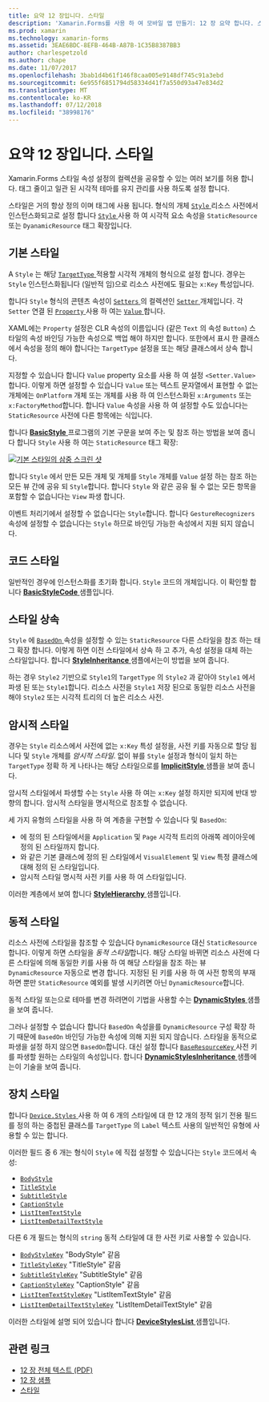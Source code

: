 ```yaml
---
title: 요약 12 장입니다. 스타일
description: 'Xamarin.Forms를 사용 하 여 모바일 앱 만들기: 12 장 요약 합니다. 스타일'
ms.prod: xamarin
ms.technology: xamarin-forms
ms.assetid: 3EAE6BDC-8EFB-464B-A87B-1C35B8387BB3
author: charlespetzold
ms.author: chape
ms.date: 11/07/2017
ms.openlocfilehash: 3bab1d4b61f146f8caa005e9148df745c91a3ebd
ms.sourcegitcommit: 6e955f6851794d58334d41f7a550d93a47e834d2
ms.translationtype: MT
ms.contentlocale: ko-KR
ms.lasthandoff: 07/12/2018
ms.locfileid: "38998176"
---
```

# <a name="summary-of-chapter-12-styles"></a>요약 12 장입니다. 스타일

Xamarin.Forms 스타일 속성 설정의 컬렉션을 공유할 수 있는 여러 보기를 허용 합니다. 태그 줄이고 일관 된 시각적 테마를 유지 관리를 사용 하도록 설정 합니다.

스타일은 거의 항상 정의 이며 태그에 사용 됩니다. 형식의 개체 [ `Style` ](xref:Xamarin.Forms.Style) 리소스 사전에서 인스턴스화되고로 설정 합니다 [ `Style` ](xref:Xamarin.Forms.VisualElement.Style) 사용 하 여 시각적 요소 속성을 `StaticResource` 또는 `DyanamicResource` 태그 확장입니다.

## <a name="the-basic-style"></a>기본 스타일

A `Style` 는 해당 [ `TargetType` ](xref:Xamarin.Forms.Style.TargetType) 적용할 시각적 개체의 형식으로 설정 합니다. 경우는 `Style` 인스턴스화됩니다 (일반적 임)으로 리소스 사전에도 필요는 `x:Key` 특성입니다.

합니다 `Style` 형식의 콘텐츠 속성이 [ `Setters` ](xref:Xamarin.Forms.Style.Setters)의 컬렉션인 [ `Setter` ](xref:Xamarin.Forms.Setter) 개체입니다. 각 `Setter` 연결 된 [ `Property` ](xref:Xamarin.Forms.Setter.Property) 사용 하 여는 [ `Value` ](xref:Xamarin.Forms.Setter.Value)합니다.

XAML에는 `Property` 설정은 CLR 속성의 이름입니다 (같은 `Text` 의 속성 `Button`) 스타일의 속성 바인딩 가능한 속성으로 백업 해야 하지만 합니다. 또한에서 표시 한 클래스에서 속성을 정의 해야 합니다는 `TargetType` 설정을 또는 해당 클래스에서 상속 합니다.

지정할 수 있습니다 합니다 `Value` property 요소를 사용 하 여 설정 `<Setter.Value>`합니다. 이렇게 하면 설정할 수 있습니다 `Value` 또는 텍스트 문자열에서 표현할 수 없는 개체에는 `OnPlatform` 개체 또는 개체를 사용 하 여 인스턴스화된 `x:Arguments` 또는 `x:FactoryMethod`합니다. 합니다 `Value` 속성을 사용 하 여 설정할 수도 있습니다는 `StaticResource` 사전에 다른 항목에는 식입니다.

합니다 [ **BasicStyle** ](https://github.com/xamarin/xamarin-forms-book-samples/tree/master/Chapter12/BasicStyle) 프로그램의 기본 구문을 보여 주는 및 참조 하는 방법을 보여 줍니다 합니다 `Style` 사용 하 여는 `StaticResource` 태그 확장:

[![기본 스타일의 삼중 스크린 샷](images/ch12fg01-small.png "기본 스타일")](images/ch12fg01-large.png#lightbox "기본 스타일")

합니다 `Style` 에서 만든 모든 개체 및 개체를 `Style` 개체를 `Value` 설정 하는 참조 하는 모든 뷰 간에 공유 되 `Style`합니다. 합니다 `Style` 와 같은 공유 될 수 없는 모든 항목을 포함할 수 없습니다는 `View` 파생 합니다.

이벤트 처리기에서 설정할 수 없습니다는 `Style`합니다. 합니다 `GestureRecognizers` 속성에 설정할 수 없습니다는 `Style` 하므로 바인딩 가능한 속성에서 지원 되지 않습니다.

## <a name="styles-in-code"></a>코드 스타일

일반적인 경우에 인스턴스화를 초기화 합니다. `Style` 코드의 개체입니다. 이 확인할 합니다 [ **BasicStyleCode** ](https://github.com/xamarin/xamarin-forms-book-samples/tree/master/Chapter12/BasicStyleCode) 샘플입니다.

## <a name="style-inheritance"></a>스타일 상속

`Style` 에 [ `BasedOn` ](xref:Xamarin.Forms.Style.BasedOn) 속성을 설정할 수 있는 `StaticResource` 다른 스타일을 참조 하는 태그 확장 합니다. 이렇게 하면 이전 스타일에서 상속 하 고 추가, 속성 설정을 대체 하는 스타일입니다. 합니다 [ **StyleInheritance** ](https://github.com/xamarin/xamarin-forms-book-samples/tree/master/Chapter12/StyleInheritance) 샘플에서는이 방법을 보여 줍니다.

하는 경우 `Style2` 기반으로 `Style1`의 `TargetType` 의 `Style2` 과 같아야 `Style1` 에서 파생 된 또는 `Style1`합니다. 리소스 사전을 `Style1` 저장 된으로 동일한 리소스 사전을 해야 `Style2` 또는 시각적 트리의 더 높은 리소스 사전.

## <a name="implicit-styles"></a>암시적 스타일

경우는 `Style` 리소스에서 사전에 없는 `x:Key` 특성 설정을, 사전 키를 자동으로 할당 됩니다 및 `Style` 개체를 *암시적 스타일*. 없이 뷰를 `Style` 설정과 형식이 일치 하는 `TargetType` 정확 하 게 나타나는 해당 스타일으로를 [ **ImplicitStyle** ](https://github.com/xamarin/xamarin-forms-book-samples/tree/master/Chapter12/ImplicitStyle) 샘플을 보여 줍니다.

암시적 스타일에서 파생할 수는 `Style` 사용 하 여는 `x:Key` 설정 하지만 되지에 반대 방향의 합니다. 암시적 스타일을 명시적으로 참조할 수 없습니다.

세 가지 유형의 스타일을 사용 하 여 계층을 구현할 수 있습니다 및 `BasedOn`:

- 에 정의 된 스타일에서을 `Application` 및 `Page` 시각적 트리의 아래쪽 레이아웃에 정의 된 스타일까지 합니다.
- 와 같은 기본 클래스에 정의 된 스타일에서 `VisualElement` 및 `View` 특정 클래스에 대해 정의 된 스타일입니다.
- 암시적 스타일 명시적 사전 키를 사용 하 여 스타일입니다.

이러한 계층에서 보여 합니다 [ **StyleHierarchy** ](https://github.com/xamarin/xamarin-forms-book-samples/tree/master/Chapter12/StyleHierarchy) 샘플입니다.

## <a name="dynamic-styles"></a>동적 스타일

리소스 사전에 스타일을 참조할 수 있습니다 `DynamicResource` 대신 `StaticResource`합니다. 이렇게 하면 스타일을 *동적 스타일*합니다. 해당 스타일 바뀌면 리소스 사전에 다른 스타일에 의해 동일한 키를 사용 하 여 해당 스타일을 참조 하는 뷰 `DynamicResource` 자동으로 변경 합니다. 지정된 된 키를 사용 하 여 사전 항목의 부재 하면 뿐만 `StaticResource` 예외를 발생 시키려면 아닌 `DynamicResource`합니다.

동적 스타일 또는으로 테마를 변경 하려면이 기법을 사용할 수는 [ **DynamicStyles** ](https://github.com/xamarin/xamarin-forms-book-samples/tree/master/Chapter12/DynamicStyles) 샘플을 보여 줍니다.

그러나 설정할 수 없습니다 합니다 `BasedOn` 속성을를 `DynamicResource` 구성 확장 하기 때문에 `BasedOn` 바인딩 가능한 속성에 의해 지원 되지 않습니다. 스타일을 동적으로 파생을 설정 하지 않으면 `BasedOn`합니다. 대신 설정 합니다 [ `BaseResourceKey` ](xref:Xamarin.Forms.Style.BaseResourceKey) 사전 키를 파생할 원하는 스타일의 속성입니다. 합니다 [ **DynamicStylesInheritance** ](https://github.com/xamarin/xamarin-forms-book-samples/tree/master/Chapter12/DynaStylesInh) 샘플에는이 기술을 보여 줍니다.

## <a name="device-styles"></a>장치 스타일

합니다 [ `Device.Styles` ](xref:Xamarin.Forms.Device.Styles) 사용 하 여 6 개의 스타일에 대 한 12 개의 정적 읽기 전용 필드를 정의 하는 중첩된 클래스를 `TargetType` 의 `Label` 텍스트 사용의 일반적인 유형에 사용할 수 있는 합니다.

이러한 필드 중 6 개는 형식이 `Style` 에 직접 설정할 수 있습니다는 `Style` 코드에서 속성:

- [`BodyStyle`](xref:Xamarin.Forms.Device.Styles.BodyStyle)
- [`TitleStyle`](xref:Xamarin.Forms.Device.Styles.TitleStyle)
- [`SubtitleStyle`](xref:Xamarin.Forms.Device.Styles.SubtitleStyle)
- [`CaptionStyle`](xref:Xamarin.Forms.Device.Styles.CaptionStyle)
- [`ListItemTextStyle`](xref:Xamarin.Forms.Device.Styles.ListItemTextStyle)
- [`ListItemDetailTextStyle`](xref:Xamarin.Forms.Device.Styles.ListItemDetailTextStyle)

다른 6 개 필드는 형식의 `string` 동적 스타일에 대 한 사전 키로 사용할 수 있습니다.

- [`BodyStyleKey`](xref:Xamarin.Forms.Device.Styles.BodyStyleKey) "BodyStyle" 같음
- [`TitleStyleKey`](xref:Xamarin.Forms.Device.Styles.TitleStyleKey) "TitleStyle" 같음
- [`SubtitleStyleKey`](xref:Xamarin.Forms.Device.Styles.SubtitleStyleKey) "SubtitleStyle" 같음
- [`CaptionStyleKey`](xref:Xamarin.Forms.Device.Styles.CaptionStyleKey) "CaptionStyle" 같음
- [`ListItemTextStyleKey`](xref:Xamarin.Forms.Device.Styles.ListItemTextStyleKey) "ListItemTextStyle" 같음
- [`ListItemDetailTextStyleKey`](xref:Xamarin.Forms.Device.Styles.ListItemDetailTextStyleKey) "ListItemDetailTextStyle" 같음

이러한 스타일에 설명 되어 있습니다 합니다 [ **DeviceStylesList** ](https://github.com/xamarin/xamarin-forms-book-samples/tree/master/Chapter12/DeviceStylesList) 샘플입니다.



## <a name="related-links"></a>관련 링크

- [12 장 전체 텍스트 (PDF)](https://download.xamarin.com/developer/xamarin-forms-book/XamarinFormsBook-Ch12-Apr2016.pdf)
- [12 장 샘플](https://github.com/xamarin/xamarin-forms-book-samples/tree/master/Chapter12)
- [스타일](~/xamarin-forms/user-interface/styles/index.md)
